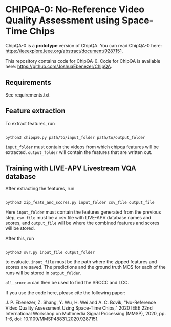 # CHIPQA-0: No-Reference Video Quality Assessment using Space-Time Chips

ChipQA-0 is a **prototype** version of ChipQA. You can read ChipQA-0 here: https://ieeexplore.ieee.org/abstract/document/9287151.

This repository contains code for ChipQA-0. Code for ChipQA is available here: https://github.com/JoshuaEbenezer/ChipQA.
## Requirements

See requirements.txt

## Feature extraction

To extract features, run
```

python3 chipqa0.py path/to/input_folder path/to/output_folder

```
`input_folder` must contain the videos from which chipqa features will be extracted.
`output_folder` will contain the features that are written out.

## Training with LIVE-APV Livestream VQA database

After extracting the features, run 
```

python3 zip_feats_and_scores.py input_folder csv_file output_file 

```
Here `input_folder` must contain the features generated from the previous step, `csv_file` must be a csv file with LIVE-APV database names and scores, and `output_file` will be where the combined features and scores will be stored.

After this, run 
```

python3 svr.py input_file output_folder

```
to evaluate. `input_file` must be the path where the zipped features and scores are saved. The predictions and the ground truth MOS for each of the runs will be stored in `output_folder`.

`all_srocc.m` can then be used to find the SROCC and LCC.

If you use the code here, please cite the following paper:

J. P. Ebenezer, Z. Shang, Y. Wu, H. Wei and A. C. Bovik, "No-Reference Video Quality Assessment Using Space-Time Chips," 2020 IEEE 22nd International Workshop on Multimedia Signal Processing (MMSP), 2020, pp. 1-6, doi: 10.1109/MMSP48831.2020.9287151.
